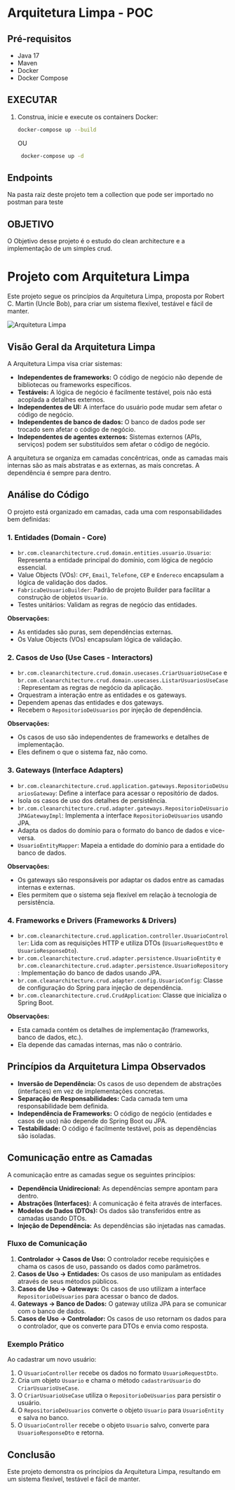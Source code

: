 # Arquitetura Limpa - POC

## Pré-requisitos

- Java 17
- Maven
- Docker
- Docker Compose

## EXECUTAR

1. Construa, inicie e execute os containers Docker:
    ```sh
    docker-compose up --build 
    ```
   OU
   ```sh
    docker-compose up -d 
    ```

## Endpoints

Na pasta raiz deste projeto tem a collection que pode ser importado no postman para teste

## OBJETIVO

O Objetivo desse projeto é o estudo do clean architecture e a implementação de um simples crud.

# Projeto com Arquitetura Limpa

Este projeto segue os princípios da Arquitetura Limpa, proposta por Robert C. Martin (Uncle Bob), para criar um sistema flexível, testável e fácil de manter.

![Arquitetura Limpa](arquiteturalimpa.png)

## Visão Geral da Arquitetura Limpa

A Arquitetura Limpa visa criar sistemas:

* **Independentes de frameworks:** O código de negócio não depende de bibliotecas ou frameworks específicos.
* **Testáveis:** A lógica de negócio é facilmente testável, pois não está acoplada a detalhes externos.
* **Independentes de UI:** A interface do usuário pode mudar sem afetar o código de negócio.
* **Independentes de banco de dados:** O banco de dados pode ser trocado sem afetar o código de negócio.
* **Independentes de agentes externos:** Sistemas externos (APIs, serviços) podem ser substituídos sem afetar o código de negócio.

A arquitetura se organiza em camadas concêntricas, onde as camadas mais internas são as mais abstratas e as externas, as mais concretas. A dependência é sempre para dentro.

## Análise do Código

O projeto está organizado em camadas, cada uma com responsabilidades bem definidas:

### 1. Entidades (Domain - Core)

* `br.com.cleanarchitecture.crud.domain.entities.usuario.Usuario`: Representa a entidade principal do domínio, com lógica de negócio essencial.
* Value Objects (VOs): `CPF`, `Email`, `Telefone`, `CEP` e `Endereco` encapsulam a lógica de validação dos dados.
* `FabricaDeUsuarioBuilder`: Padrão de projeto Builder para facilitar a construção de objetos `Usuario`.
* Testes unitários: Validam as regras de negócio das entidades.

**Observações:**

* As entidades são puras, sem dependências externas.
* Os Value Objects (VOs) encapsulam lógica de validação.

### 2. Casos de Uso (Use Cases - Interactors)

* `br.com.cleanarchitecture.crud.domain.usecases.CriarUsuarioUseCase` e `br.com.cleanarchitecture.crud.domain.usecases.ListarUsuariosUseCase`: Representam as regras de negócio da aplicação.
* Orquestram a interação entre as entidades e os gateways.
* Dependem apenas das entidades e dos gateways.
* Recebem o `RepositorioDeUsuarios` por injeção de dependência.

**Observações:**

* Os casos de uso são independentes de frameworks e detalhes de implementação.
* Eles definem o que o sistema faz, não como.

### 3. Gateways (Interface Adapters)

* `br.com.cleanarchitecture.crud.application.gateways.RepositorioDeUsuariosGateway`: Define a interface para acessar o repositório de dados.
* Isola os casos de uso dos detalhes de persistência.
* `br.com.cleanarchitecture.crud.adapter.gateways.RepositorioDeUsuarioJPAGatewayImpl`: Implementa a interface `RepositorioDeUsuarios` usando JPA.
* Adapta os dados do domínio para o formato do banco de dados e vice-versa.
* `UsuarioEntityMapper`: Mapeia a entidade do domínio para a entidade do banco de dados.

**Observações:**

* Os gateways são responsáveis por adaptar os dados entre as camadas internas e externas.
* Eles permitem que o sistema seja flexível em relação à tecnologia de persistência.

### 4. Frameworks e Drivers (Frameworks & Drivers)

* `br.com.cleanarchitecture.crud.application.controller.UsuarioController`: Lida com as requisições HTTP e utiliza DTOs (`UsuarioRequestDto` e `UsuarioResponseDto`).
* `br.com.cleanarchitecture.crud.adapter.persistence.UsuarioEntity` e `br.com.cleanarchitecture.crud.adapter.persistence.UsuarioRepository`: Implementação do banco de dados usando JPA.
* `br.com.cleanarchitecture.crud.adapter.config.UsuarioConfig`: Classe de configuração do Spring para injeção de dependência.
* `br.com.cleanarchitecture.crud.CrudApplication`: Classe que inicializa o Spring Boot.

**Observações:**

* Esta camada contém os detalhes de implementação (frameworks, banco de dados, etc.).
* Ela depende das camadas internas, mas não o contrário.

## Princípios da Arquitetura Limpa Observados

* **Inversão de Dependência:** Os casos de uso dependem de abstrações (interfaces) em vez de implementações concretas.
* **Separação de Responsabilidades:** Cada camada tem uma responsabilidade bem definida.
* **Independência de Frameworks:** O código de negócio (entidades e casos de uso) não depende do Spring Boot ou JPA.
* **Testabilidade:** O código é facilmente testável, pois as dependências são isoladas.

## Comunicação entre as Camadas

A comunicação entre as camadas segue os seguintes princípios:

* **Dependência Unidirecional:** As dependências sempre apontam para dentro.
* **Abstrações (Interfaces):** A comunicação é feita através de interfaces.
* **Modelos de Dados (DTOs):** Os dados são transferidos entre as camadas usando DTOs.
* **Injeção de Dependência:** As dependências são injetadas nas camadas.

### Fluxo de Comunicação

1.  **Controlador → Casos de Uso:** O controlador recebe requisições e chama os casos de uso, passando os dados como parâmetros.
2.  **Casos de Uso → Entidades:** Os casos de uso manipulam as entidades através de seus métodos públicos.
3.  **Casos de Uso → Gateways:** Os casos de uso utilizam a interface `RepositorioDeUsuarios` para acessar o banco de dados.
4.  **Gateways → Banco de Dados:** O gateway utiliza JPA para se comunicar com o banco de dados.
5.  **Casos de Uso → Controlador:** Os casos de uso retornam os dados para o controlador, que os converte para DTOs e envia como resposta.

### Exemplo Prático

Ao cadastrar um novo usuário:

1.  O `UsuarioController` recebe os dados no formato `UsuarioRequestDto`.
2.  Cria um objeto `Usuario` e chama o método `cadastrarUsuario` do `CriarUsuarioUseCase`.
3.  O `CriarUsuarioUseCase` utiliza o `RepositorioDeUsuarios` para persistir o usuário.
4.  O `RepositorioDeUsuarios` converte o objeto `Usuario` para `UsuarioEntity` e salva no banco.
5.  O `UsuarioController` recebe o objeto `Usuario` salvo, converte para `UsuarioResponseDto` e retorna.

## Conclusão

Este projeto demonstra os princípios da Arquitetura Limpa, resultando em um sistema flexível, testável e fácil de manter.
